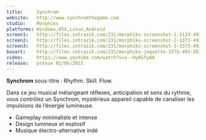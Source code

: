 ```yaml
---
title:     Synchrom
website:   http://www.synchromthegame.com
studio:    Morphiks
platforms: Windows,OSX,Linux,Android
screen1:   http://files.intrazik.com/231/morphiks-screenshot-1-3133-493-20150424-164119.jpg
screen2:   http://files.intrazik.com/231/morphiks-screenshot-2-3371-493-20150424-164119.jpg
screen3:   http://files.intrazik.com/231/morphiks-screenshot-3-3373-493-20150424-164120.jpg
boxart:    http://files.intrazik.com/231/morphiks-jaquette-3375-493-20150424-164120.png
video:     https://www.youtube.com/watch?v=s--Hy6SfyAA
release:   prévue 01/06/2015
---
```


**Synchrom** sous-titre : Rhythm. Skill. Flow. 

Dans ce jeu musical mélangeant réflexes, anticipation et sens du rythme, vous contrôlez un Synchrom, mystérieux appareil capable de canaliser les impulsions de l’énergie lumineuse. 

* Gameplay minimaliste et intense 
* Design lumineux et explosif 
* Musique électro-alternative indé
